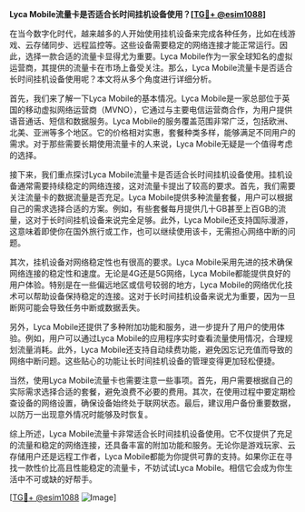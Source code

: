 **Lyca Mobile流量卡是否适合长时间挂机设备使用？[[TG💪+ @esim1088](https://t.me/s/esim1088)]**

在当今数字化时代，越来越多的人开始使用挂机设备来完成各种任务，比如在线游戏、云存储同步、远程监控等。这些设备需要稳定的网络连接才能正常运行。因此，选择一款合适的流量卡显得尤为重要。Lyca Mobile作为一家全球知名的虚拟运营商，其提供的流量卡在市场上备受关注。那么，Lyca Mobile流量卡是否适合长时间挂机设备使用呢？本文将从多个角度进行详细分析。

首先，我们来了解一下Lyca Mobile的基本情况。Lyca Mobile是一家总部位于英国的移动虚拟网络运营商（MVNO），它通过与主要电信运营商合作，为用户提供语音通话、短信和数据服务。Lyca Mobile的服务覆盖范围非常广泛，包括欧洲、北美、亚洲等多个地区。它的价格相对实惠，套餐种类多样，能够满足不同用户的需求。对于那些需要长期使用流量卡的人来说，Lyca Mobile无疑是一个值得考虑的选择。

接下来，我们重点探讨Lyca Mobile流量卡是否适合长时间挂机设备使用。挂机设备通常需要持续稳定的网络连接，这对流量卡提出了较高的要求。首先，我们需要关注流量卡的数据流量是否充足。Lyca Mobile提供多种流量套餐，用户可以根据自己的需求选择合适的方案。例如，有些套餐每月提供几十GB甚至上百GB的流量，这对于长时间挂机设备来说完全足够。此外，Lyca Mobile还支持国际漫游，这意味着即使你在国外旅行或工作，也可以继续使用该卡，无需担心网络中断的问题。

其次，挂机设备对网络稳定性也有很高的要求。Lyca Mobile采用先进的技术确保网络连接的稳定性和速度。无论是4G还是5G网络，Lyca Mobile都能提供良好的用户体验。特别是在一些偏远地区或信号较弱的地方，Lyca Mobile的网络优化技术可以帮助设备保持稳定的连接。这对于长时间挂机设备来说尤为重要，因为一旦断网可能会导致任务中断或数据丢失。

另外，Lyca Mobile还提供了多种附加功能和服务，进一步提升了用户的使用体验。例如，用户可以通过Lyca Mobile的应用程序实时查看流量使用情况，合理规划流量消耗。此外，Lyca Mobile还支持自动续费功能，避免因忘记充值而导致的网络中断问题。这些贴心的功能让长时间挂机设备的管理变得更加轻松便捷。

当然，使用Lyca Mobile流量卡也需要注意一些事项。首先，用户需要根据自己的实际需求选择合适的套餐，避免浪费不必要的费用。其次，在使用过程中要定期检查设备的网络设置，确保设备始终处于联网状态。最后，建议用户备份重要数据，以防万一出现意外情况时能够及时恢复。

综上所述，Lyca Mobile流量卡非常适合长时间挂机设备使用。它不仅提供了充足的流量和稳定的网络连接，还具备丰富的附加功能和服务。无论你是游戏玩家、云存储用户还是远程工作者，Lyca Mobile都能为你提供可靠的支持。如果你正在寻找一款性价比高且性能稳定的流量卡，不妨试试Lyca Mobile。相信它会成为你生活中不可或缺的好帮手。

[[TG💪+ @esim1088](https://t.me/s/esim1088) ![Image](https://i.postimg.cc/4NQfJmqS/Snipaste-2025-05-13-00-14-12.png)]